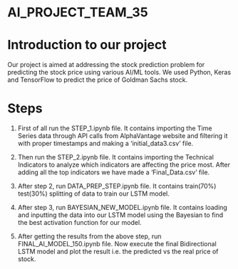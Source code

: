 # AI_PROJECT_TEAM_35

# Introduction to our project

Our project is aimed at addressing the stock prediction problem for predicting the stock price using various AI/ML tools. We used Python, Keras and TensorFlow to predict the price of Goldman Sachs stock.


# Steps

1.	First of all run the STEP_1.ipynb file. It contains importing the Time Series data through API calls from AlphaVantage website and filtering it with proper timestamps and making a ‘initial_data3.csv’ file.

2.	Then run the STEP_2.ipynb file. It contains importing the Technical Indicators to analyze which indicators are affecting the price most. After adding all the top indicators we have made a ‘Final_Data.csv’ file.

3.	After step 2, run DATA_PREP_STEP.ipynb file. It contains train(70%) test(30%) splitting of data to train our LSTM model.

4.	After step 3, run BAYESIAN_NEW_MODEL.ipynb file. It contains loading and inputting the data into our LSTM model using the Bayesian to find the best activation function for our model.

5.	After getting the results from the above step, run FINAL_AI_MODEL_150.ipynb file. Now execute the final Bidirectional LSTM model and plot the result i.e. the predicted vs the real price of stock.

